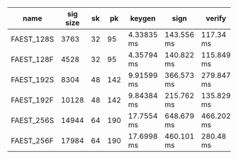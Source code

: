 | name | sig size | sk | pk | keygen | sign | verify |
| ---- | -------- | -- | -- | ------ | ---- | ------ |
| FAEST_128S | 3763 | 32 | 95 | 4.33835 ms | 143.556 ms | 117.34 ms |
| FAEST_128F | 4528 | 32 | 95 | 4.35794 ms | 140.822 ms | 115.849 ms |
| FAEST_192S | 8304 | 48 | 142 | 9.91599 ms | 366.573 ms | 279.847 ms |
| FAEST_192F | 10128 | 48 | 142 | 9.84384 ms | 215.762 ms | 135.829 ms |
| FAEST_256S | 14944 | 64 | 190 | 17.7554 ms | 648.679 ms | 466.202 ms |
| FAEST_256F | 17984 | 64 | 190 | 17.6998 ms | 460.101 ms | 280.48 ms |
